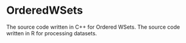 # OrderedWSets
The source code written in C++ for Ordered WSets.
The source code written in R for processing datasets.
